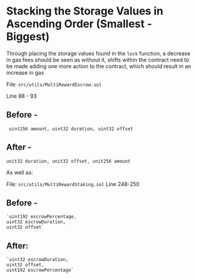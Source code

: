 # Stacking the Storage Values in Ascending Order (Smallest - Biggest)

Through placing the storage values found in the `lock` function, a decrease in gas fees should be seen as without it, shifts within the contract need to be made adding one more action to the contract, which should result in an increase in gas

File: `src/utils/MultiRewardEscrow.sol`

Line 88 - 93
## Before - 
` uint256 amount,
uint32 duration,
uint32 offset`

## After - 
`unit32 duration, unit32 offset, unit256 amount`

As well as:

File: `src/utils/MultiRewardStaking.sol`
Line 248-250
## Before - 
    `uint192 escrowPercentage,
    uint32 escrowDuration,
    uint32 offset`
## After:
    `uint32 escrowDuration,
    uint32 offset,
    uint192 escrowPercentage`
 
